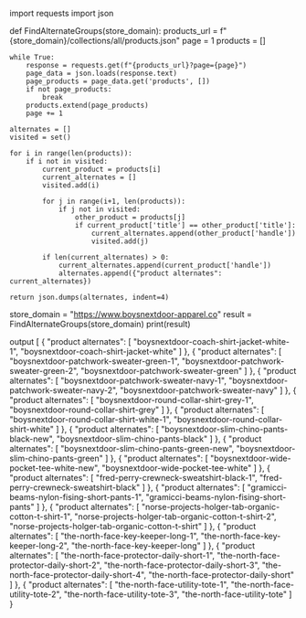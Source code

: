 import requests
import json

def FindAlternateGroups(store_domain):
    products_url = f"{store_domain}/collections/all/products.json"
    page = 1
    products = []

    
    while True:
        response = requests.get(f"{products_url}?page={page}")
        page_data = json.loads(response.text)
        page_products = page_data.get('products', [])
        if not page_products:
            break
        products.extend(page_products)
        page += 1

    alternates = []
    visited = set()

    for i in range(len(products)):
        if i not in visited:
            current_product = products[i]
            current_alternates = []
            visited.add(i)

            for j in range(i+1, len(products)):
                if j not in visited:
                    other_product = products[j]
                    if current_product['title'] == other_product['title']:
                        current_alternates.append(other_product['handle'])
                        visited.add(j)

            if len(current_alternates) > 0:
                current_alternates.append(current_product['handle'])
                alternates.append({"product alternates": current_alternates})

    return json.dumps(alternates, indent=4)


store_domain = "https://www.boysnextdoor-apparel.co"
result = FindAlternateGroups(store_domain)
print(result)

output
[
    {
        "product alternates": [
            "boysnextdoor-coach-shirt-jacket-white-1",
            "boysnextdoor-coach-shirt-jacket-white"
        ]
    },
    {
        "product alternates": [
            "boysnextdoor-patchwork-sweater-green-1",
            "boysnextdoor-patchwork-sweater-green-2",
            "boysnextdoor-patchwork-sweater-green"
        ]
    },
    {
        "product alternates": [
            "boysnextdoor-patchwork-sweater-navy-1",
            "boysnextdoor-patchwork-sweater-navy-2",
            "boysnextdoor-patchwork-sweater-navy"
        ]
    },
    {
        "product alternates": [
            "boysnextdoor-round-collar-shirt-grey-1",
            "boysnextdoor-round-collar-shirt-grey"
        ]
    },
    {
        "product alternates": [
            "boysnextdoor-round-collar-shirt-white-1",
            "boysnextdoor-round-collar-shirt-white"
        ]
    },
    {
        "product alternates": [
            "boysnextdoor-slim-chino-pants-black-new",
            "boysnextdoor-slim-chino-pants-black"
        ]
    },
    {
        "product alternates": [
            "boysnextdoor-slim-chino-pants-green-new",
            "boysnextdoor-slim-chino-pants-green"
        ]
    },
    {
        "product alternates": [
            "boysnextdoor-wide-pocket-tee-white-new",
            "boysnextdoor-wide-pocket-tee-white"
        ]
    },
    {
        "product alternates": [
            "fred-perry-crewneck-sweatshirt-black-1",
            "fred-perry-crewneck-sweatshirt-black"
        ]
    },
    {
        "product alternates": [
            "gramicci-beams-nylon-fising-short-pants-1",
            "gramicci-beams-nylon-fising-short-pants"
        ]
    },
    {
        "product alternates": [
            "norse-projects-holger-tab-organic-cotton-t-shirt-1",
            "norse-projects-holger-tab-organic-cotton-t-shirt-2",
            "norse-projects-holger-tab-organic-cotton-t-shirt"
        ]
    },
    {
        "product alternates": [
            "the-north-face-key-keeper-long-1",
            "the-north-face-key-keeper-long-2",
            "the-north-face-key-keeper-long"
        ]
    },
    {
        "product alternates": [
            "the-north-face-protector-daily-short-1",
            "the-north-face-protector-daily-short-2",
            "the-north-face-protector-daily-short-3",
            "the-north-face-protector-daily-short-4",
            "the-north-face-protector-daily-short"
        ]
    },
    {
        "product alternates": [
            "the-north-face-utility-tote-1",
            "the-north-face-utility-tote-2",
            "the-north-face-utility-tote-3",
            "the-north-face-utility-tote"
        ]
    }
